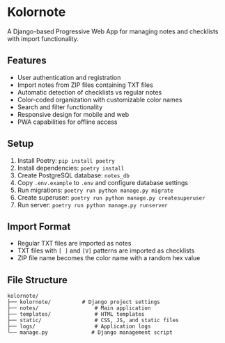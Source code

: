 # Kolornote

A Django-based Progressive Web App for managing notes and checklists with import functionality.

## Features

- User authentication and registration
- Import notes from ZIP files containing TXT files
- Automatic detection of checklists vs regular notes
- Color-coded organization with customizable color names
- Search and filter functionality
- Responsive design for mobile and web
- PWA capabilities for offline access

## Setup

1. Install Poetry: `pip install poetry`
2. Install dependencies: `poetry install`
3. Create PostgreSQL database: `notes_db`
4. Copy `.env.example` to `.env` and configure database settings
5. Run migrations: `poetry run python manage.py migrate`
6. Create superuser: `poetry run python manage.py createsuperuser`
7. Run server: `poetry run python manage.py runserver`

## Import Format

- Regular TXT files are imported as notes
- TXT files with `[ ]` and `[V]` patterns are imported as checklists
- ZIP file name becomes the color name with a random hex value

## File Structure

```
kolornote/
├── kolornote/          # Django project settings
├── notes/                  # Main application
├── templates/              # HTML templates
├── static/                 # CSS, JS, and static files
├── logs/                   # Application logs
└── manage.py              # Django management script
```